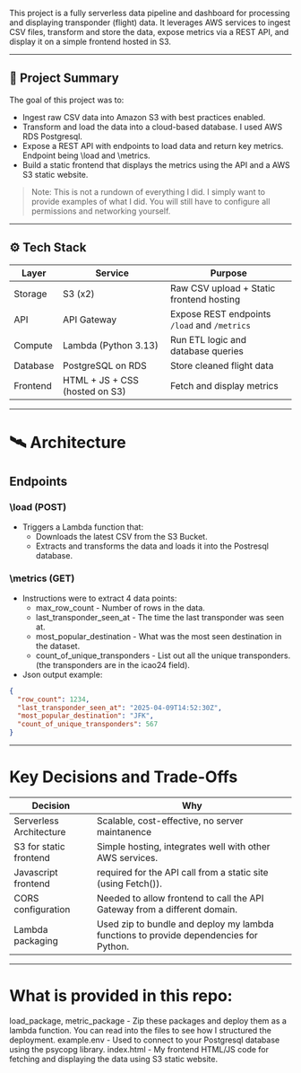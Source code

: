 This project is a fully serverless data pipeline and dashboard for processing and displaying transponder (flight) data. It leverages AWS services to ingest CSV files, transform and store the data, expose metrics via a REST API, and display it on a simple frontend hosted in S3.

---

## 🧠 Project Summary

The goal of this project was to:
- Ingest raw CSV data into Amazon S3 with best practices enabled.
- Transform and load the data into a cloud-based database. I used AWS RDS Postgresql.
- Expose a REST API with endpoints to load data and return key metrics. Endpoint being \load and \metrics.
- Build a static frontend that displays the metrics using the API and a AWS S3 static website.

> Note: This is not a rundown of everything I did. I simply want to provide examples of what I did. You will still have to configure all permissions and networking yourself.

---

## ⚙️ Tech Stack

| Layer       | Service       | Purpose |
|-------------|---------------|---------|
| Storage     | S3 (x2)       | Raw CSV upload + Static frontend hosting |
| API         | API Gateway   | Expose REST endpoints `/load` and `/metrics` |
| Compute     | Lambda (Python 3.13) | Run ETL logic and database queries |
| Database    | PostgreSQL on RDS | Store cleaned flight data |
| Frontend    | HTML + JS + CSS (hosted on S3) | Fetch and display metrics |

---

# 🛰️ Architecture
## Endpoints
### \load (POST)
- Triggers a Lambda function that:
  - Downloads the latest CSV from the S3 Bucket.
  - Extracts and transforms the data and loads it into the Postresql database.
### \metrics (GET)
- Instructions were to extract 4 data points:
  - max_row_count - Number of rows in the data.
  - last_transponder_seen_at - The time the last transponder was seen at.
  - most_popular_destination - What was the most seen destination in the dataset.
  - count_of_unique_transponders - List out all the unique transponders. (the transponders are in the icao24 field).
- Json output example:
```json
{
  "row_count": 1234,
  "last_transponder_seen_at": "2025-04-09T14:52:30Z",
  "most_popular_destination": "JFK",
  "count_of_unique_transponders": 567
}
```

---

# Key Decisions and Trade-Offs
| Decision | Why |
|----------|-----|
Serverless Architecture | Scalable, cost-effective, no server maintanence
S3 for static frontend | Simple hosting, integrates well with other AWS services.
Javascript frontend | required for the API call from a static site (using Fetch()).
CORS configuration | Needed to allow frontend to call the API Gateway from a different domain.
Lambda packaging | Used zip to bundle and deploy my lambda functions to provide dependencies for Python.

---

# What is provided in this repo:
load_package, metric_package - Zip these packages and deploy them as a lambda function. You can read into the files to see how I structured the deployment.
example.env - Used to connect to your Postgresql database using the psycopg library.
index.html - My frontend HTML/JS code for fetching and displaying the data using S3 static website.
